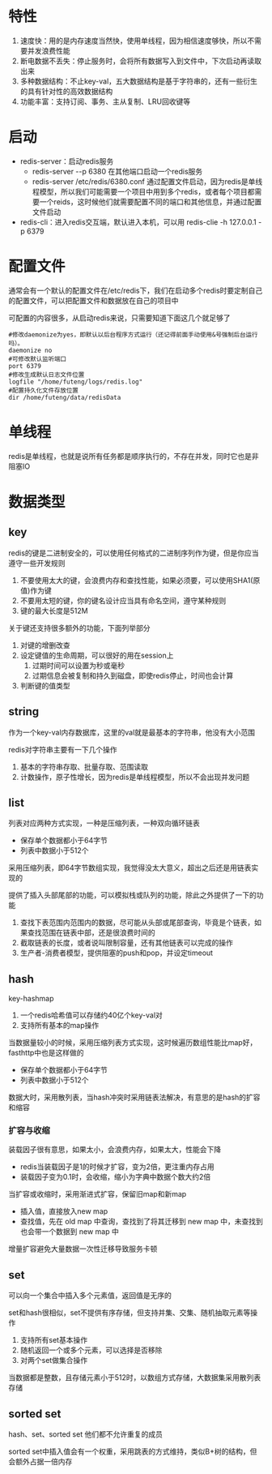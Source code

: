 # 特性
1. 速度快：用的是内存速度当然快，使用单线程，因为相信速度够快，所以不需要并发浪费性能
2. 断电数据不丢失：停止服务时，会将所有数据写入到文件中，下次启动再读取出来
3. 多种数据结构：不止key-val，五大数据结构是基于字符串的，还有一些衍生的具有针对性的高效数据结构
4. 功能丰富：支持订阅、事务、主从复制、LRU回收键等

# 启动
- redis-server：启动redis服务
    - redis-server --p 6380 在其他端口启动一个redis服务
    - redis-server /etc/redis/6380.conf 通过配置文件启动，因为redis是单线程模型，所以我们可能需要一个项目中用到多个redis，或者每个项目都需要一个reids，这时候他们就需要配置不同的端口和其他信息，并通过配置文件启动
- redis-cli：进入redis交互端，默认进入本机，可以用 redis-clie -h 127.0.0.1 -p 6379

# 配置文件
通常会有一个默认的配置文件在/etc/redis下，我们在启动多个redis时要定制自己的配置文件，可以把配置文件和数据放在自己的项目中

可配置的内容很多，从启动redis来说，只需要知道下面这几个就足够了

    #修改daemonize为yes，即默认以后台程序方式运行（还记得前面手动使用&号强制后台运行吗）。
    daemonize no
    #可修改默认监听端口
    port 6379
    #修改生成默认日志文件位置
    logfile "/home/futeng/logs/redis.log"
    #配置持久化文件存放位置
    dir /home/futeng/data/redisData

# 单线程
redis是单线程，也就是说所有任务都是顺序执行的，不存在并发，同时它也是非阻塞IO

# 数据类型
## key
redis的键是二进制安全的，可以使用任何格式的二进制序列作为键，但是你应当遵守一些开发规则

1. 不要使用太大的键，会浪费内存和查找性能，如果必须要，可以使用SHA1(原值)作为键
2. 不要用太短的键，你的键名设计应当具有命名空间，遵守某种规则
3. 键的最大长度是512M

关于键还支持很多额外的功能，下面列举部分

1. 对键的增删改查
2. 设定键值的生命周期，可以很好的用在session上
    1. 过期时间可以设置为秒或毫秒
    2. 过期信息会被复制和持久到磁盘，即使redis停止，时间也会计算
3. 判断键的值类型

## string
作为一个key-val内存数据库，这里的val就是最基本的字符串，他没有大小范围

redis对字符串主要有一下几个操作

1. 基本的字符串存取、批量存取、范围读取
2. 计数操作，原子性增长，因为redis是单线程模型，所以不会出现并发问题

## list
列表对应两种方式实现，一种是压缩列表，一种双向循环链表

- 保存单个数据都小于64字节
- 列表中数据小于512个

采用压缩列表，即64字节数组实现，我觉得没太大意义，超出之后还是用链表实现的

提供了插入头部尾部的功能，可以模拟栈或队列的功能，除此之外提供了一下的功能

1. 查找下表范围内范围内的数据，尽可能从头部或尾部查询，毕竟是个链表，如果查找范围在链表中部，还是很浪费时间的
2. 截取链表的长度，或者说叫限制容量，还有其他链表可以完成的操作
3. 生产者-消费者模型，提供阻塞的push和pop，并设定timeout

## hash
key-hashmap

1. 一个redis哈希值可以存储约40亿个key-val对
2. 支持所有基本的map操作

当数据量较小的时候，采用压缩列表方式实现，这时候遍历数组性能比map好，fasthttp中也是这样做的

- 保存单个数据都小于64字节
- 列表中数据小于512个

数据大时，采用散列表，当hash冲突时采用链表法解决，有意思的是hash的扩容和缩容

### 扩容与收缩
装载因子很有意思，如果太小，会浪费内存，如果太大，性能会下降

- redis当装载因子是1的时候才扩容，变为2倍，更注重内存占用
- 装载因子变为0.1时，会收缩，缩小为字典中数据个数大约2倍

当扩容或收缩时，采用渐进式扩容，保留旧map和新map

- 插入值，直接放入new map
- 查找值，先在 old map 中查询，查找到了将其迁移到 new map 中，未查找到也会带一个数据到 new map 中

增量扩容避免大量数据一次性迁移导致服务卡顿

## set
可以向一个集合中插入多个元素值，返回值是无序的

set和hash很相似，set不提供有序存储，但支持并集、交集、随机抽取元素等操作

1. 支持所有set基本操作
2. 随机返回一个或多个元素，可以选择是否移除
3. 对两个set做集合操作

当数据都是整数，且存储元素小于512时，以数组方式存储，大数据集采用散列表存储

## sorted set
hash、set、sorted set 他们都不允许重复的成员

sorted set中插入值会有一个权重，采用跳表的方式维持，类似B+树的结构，但会额外占据一倍内存